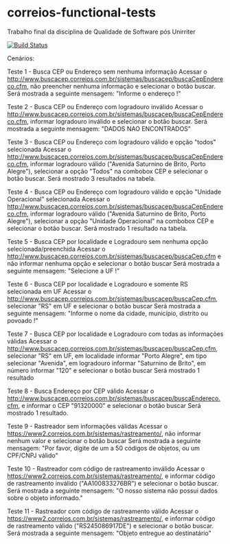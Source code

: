 # correios-functional-tests
Trabalho final da disciplina de Qualidade de Software pós Unirriter

[![Build Status](https://travis-ci.org/mfgonzalez/correios-functional-tests.svg?branch=master)](https://travis-ci.org/mfgonzalez/correios-functional-tests)

Cenários:

Teste 1 - Busca CEP ou Endereço sem nenhuma informação
Acessar o http://www.buscacep.correios.com.br/sistemas/buscacep/buscaCepEndereco.cfm, não preencher nenhuma informação e selecionar o botão buscar.
Será mostrada a seguinte mensagem: "Informe o endereço !"

Teste 2 - Busca CEP ou Endereço com logradouro inválido
Acessar o http://www.buscacep.correios.com.br/sistemas/buscacep/buscaCepEndereco.cfm, informar logradouro inválido e selecionar o botão buscar.
Será mostrada a seguinte mensagem: "DADOS NAO ENCONTRADOS"

Teste 3 - Busca CEP ou Endereço com logradouro válido e opção "todos" selecionada
Acessar o http://www.buscacep.correios.com.br/sistemas/buscacep/buscaCepEndereco.cfm, informar logradouro válido ("Avenida Saturnino de Brito, Porto Alegre"), selecionar a opção "Todos" na combobox CEP e selecionar o botão buscar.
Será mostrado 3 resultados na tabela.

Teste 4 - Busca CEP ou Endereço com logradouro válido e opção "Unidade Operacional" selecionada
Acessar o http://www.buscacep.correios.com.br/sistemas/buscacep/buscaCepEndereco.cfm, informar logradouro válido ("Avenida Saturnino de Brito, Porto Alegre"), selecionar a opção "Unidade Operacional" na combobox CEP e selecionar o botão buscar.
Será mostrado 1 resultado na tabela.

Teste 5 - Busca CEP por localidade e Logradouro sem nenhuma opção selecionada/preenchida
Acessar o http://www.buscacep.correios.com.br/sistemas/buscacep/buscaCep.cfm e não informar nenhuma opção e selecionar o botão buscar
Será mostrada a seguinte mensagem: "Selecione a UF !"

Teste 6 - Busca CEP por localidade e Logradouro e somente RS selecionada em UF
Acessar o http://www.buscacep.correios.com.br/sistemas/buscacep/buscaCep.cfm, selecionar "RS" em UF e selecionar o botão buscar
Será mostrada a seguinte mensagem: "Informe o nome da cidade, município, distrito ou povoado !"

Teste 7 - Busca CEP por localidade e Logradouro com todas as informações válidas
Acessar o http://www.buscacep.correios.com.br/sistemas/buscacep/buscaCep.cfm, selecionar "RS" em UF, em localidade informar "Porto Alegre", em tipo selecionar "Avenida", em logradouro informar "Saturnino de Brito", em número informar "120" e selecionar o botão buscar
Será mostrado 1 resultado



Teste 8 - Busca Endereço por CEP válido
Acessar o http://www.buscacep.correios.com.br/sistemas/buscacep/buscaEndereco.cfm, e informar o CEP "91320000" e selecionar o botão buscar
Será mostrado 1 resultado.





Teste 9 - Rastreador sem informações válidas
Acessar o https://www2.correios.com.br/sistemas/rastreamento/, não informar nenhum valor e selecionar o botão buscar
Será mostrada a seguinte mensagem: "Por favor, digite de um a 50 códigos de objetos, ou um CPF/CNPJ válido"

Teste 10 - Rastreador com código de rastreamento inválido
Acessar o https://www2.correios.com.br/sistemas/rastreamento/, e informar código de rastreamento inválido ("AA100833276BR") e selecionar o botão buscar.
Será mostrada a seguinte mensagem: "O nosso sistema não possui dados sobre o objeto informado."

Teste 11 - Rastreador com código de rastreamento válido
Acessar o https://www2.correios.com.br/sistemas/rastreamento/, e informar código de rastreamento válido ("RS245086917DE") e selecionar o botão buscar.
Será mostrada a seguinte mensagem: "Objeto entregue ao destinatário"
